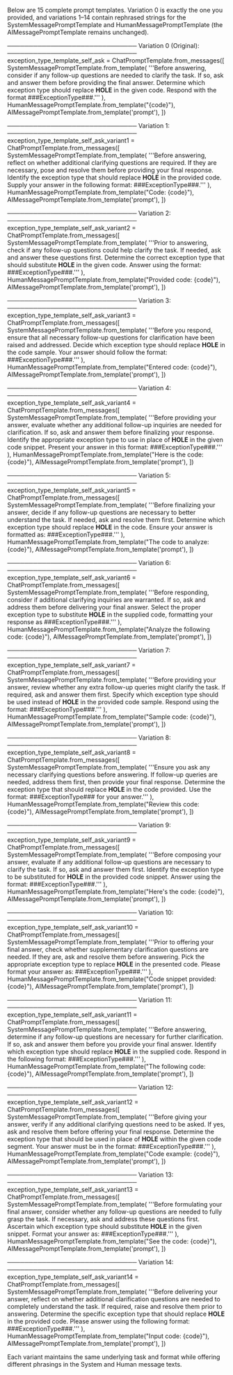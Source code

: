 Below are 15 complete prompt templates. Variation 0 is exactly the one you provided, and variations 1–14 contain rephrased strings for the SystemMessagePromptTemplate and HumanMessagePromptTemplate (the AIMessagePromptTemplate remains unchanged).

──────────────────────────────
Variation 0 (Original):
──────────────────────────────
exception_type_template_self_ask = ChatPromptTemplate.from_messages([
    SystemMessagePromptTemplate.from_template(
        '''Before answering, consider if any follow-up questions are needed to clarify the task. If so, ask and answer them before providing the final answer.
Determine which exception type should replace __HOLE__ in the given code.
Respond with the format ###ExceptionType###.'''
    ),
    HumanMessagePromptTemplate.from_template("{code}"),
    AIMessagePromptTemplate.from_template('prompt'),
])

──────────────────────────────
Variation 1:
──────────────────────────────
exception_type_template_self_ask_variant1 = ChatPromptTemplate.from_messages([
    SystemMessagePromptTemplate.from_template(
        '''Before answering, reflect on whether additional clarifying questions are required. If they are necessary, pose and resolve them before providing your final response.
Identify the exception type that should replace __HOLE__ in the provided code.
Supply your answer in the following format: ###ExceptionType###.'''
    ),
    HumanMessagePromptTemplate.from_template("Code: {code}"),
    AIMessagePromptTemplate.from_template('prompt'),
])

──────────────────────────────
Variation 2:
──────────────────────────────
exception_type_template_self_ask_variant2 = ChatPromptTemplate.from_messages([
    SystemMessagePromptTemplate.from_template(
        '''Prior to answering, check if any follow-up questions could help clarify the task. If needed, ask and answer these questions first.
Determine the correct exception type that should substitute __HOLE__ in the given code.
Answer using the format: ###ExceptionType###.'''
    ),
    HumanMessagePromptTemplate.from_template("Provided code: {code}"),
    AIMessagePromptTemplate.from_template('prompt'),
])

──────────────────────────────
Variation 3:
──────────────────────────────
exception_type_template_self_ask_variant3 = ChatPromptTemplate.from_messages([
    SystemMessagePromptTemplate.from_template(
        '''Before you respond, ensure that all necessary follow-up questions for clarification have been raised and addressed.
Decide which exception type should replace __HOLE__ in the code sample.
Your answer should follow the format: ###ExceptionType###.'''
    ),
    HumanMessagePromptTemplate.from_template("Entered code: {code}"),
    AIMessagePromptTemplate.from_template('prompt'),
])

──────────────────────────────
Variation 4:
──────────────────────────────
exception_type_template_self_ask_variant4 = ChatPromptTemplate.from_messages([
    SystemMessagePromptTemplate.from_template(
        '''Before providing your answer, evaluate whether any additional follow-up inquiries are needed for clarification. If so, ask and answer them before finalizing your response.
Identify the appropriate exception type to use in place of __HOLE__ in the given code snippet.
Present your answer in this format: ###ExceptionType###.'''
    ),
    HumanMessagePromptTemplate.from_template("Here is the code: {code}"),
    AIMessagePromptTemplate.from_template('prompt'),
])

──────────────────────────────
Variation 5:
──────────────────────────────
exception_type_template_self_ask_variant5 = ChatPromptTemplate.from_messages([
    SystemMessagePromptTemplate.from_template(
        '''Before finalizing your answer, decide if any follow-up questions are necessary to better understand the task. If needed, ask and resolve them first.
Determine which exception type should replace __HOLE__ in the code.
Ensure your answer is formatted as: ###ExceptionType###.'''
    ),
    HumanMessagePromptTemplate.from_template("The code to analyze: {code}"),
    AIMessagePromptTemplate.from_template('prompt'),
])

──────────────────────────────
Variation 6:
──────────────────────────────
exception_type_template_self_ask_variant6 = ChatPromptTemplate.from_messages([
    SystemMessagePromptTemplate.from_template(
        '''Before responding, consider if additional clarifying inquiries are warranted. If so, ask and address them before delivering your final answer.
Select the proper exception type to substitute __HOLE__ in the supplied code, formatting your response as ###ExceptionType###.'''
    ),
    HumanMessagePromptTemplate.from_template("Analyze the following code: {code}"),
    AIMessagePromptTemplate.from_template('prompt'),
])

──────────────────────────────
Variation 7:
──────────────────────────────
exception_type_template_self_ask_variant7 = ChatPromptTemplate.from_messages([
    SystemMessagePromptTemplate.from_template(
        '''Before providing your answer, review whether any extra follow-up queries might clarify the task. If required, ask and answer them first.
Specify which exception type should be used instead of __HOLE__ in the provided code sample.
Respond using the format: ###ExceptionType###.'''
    ),
    HumanMessagePromptTemplate.from_template("Sample code: {code}"),
    AIMessagePromptTemplate.from_template('prompt'),
])

──────────────────────────────
Variation 8:
──────────────────────────────
exception_type_template_self_ask_variant8 = ChatPromptTemplate.from_messages([
    SystemMessagePromptTemplate.from_template(
        '''Ensure you ask any necessary clarifying questions before answering. If follow-up queries are needed, address them first, then provide your final response.
Determine the exception type that should replace __HOLE__ in the code provided.
Use the format: ###ExceptionType### for your answer.'''
    ),
    HumanMessagePromptTemplate.from_template("Review this code: {code}"),
    AIMessagePromptTemplate.from_template('prompt'),
])

──────────────────────────────
Variation 9:
──────────────────────────────
exception_type_template_self_ask_variant9 = ChatPromptTemplate.from_messages([
    SystemMessagePromptTemplate.from_template(
        '''Before composing your answer, evaluate if any additional follow-up questions are necessary to clarify the task. If so, ask and answer them first.
Identify the exception type to be substituted for __HOLE__ in the provided code snippet.
Answer using the format: ###ExceptionType###.'''
    ),
    HumanMessagePromptTemplate.from_template("Here's the code: {code}"),
    AIMessagePromptTemplate.from_template('prompt'),
])

──────────────────────────────
Variation 10:
──────────────────────────────
exception_type_template_self_ask_variant10 = ChatPromptTemplate.from_messages([
    SystemMessagePromptTemplate.from_template(
        '''Prior to offering your final answer, check whether supplementary clarification questions are needed. If they are, ask and resolve them before answering.
Pick the appropriate exception type to replace __HOLE__ in the presented code.
Please format your answer as: ###ExceptionType###.'''
    ),
    HumanMessagePromptTemplate.from_template("Code snippet provided: {code}"),
    AIMessagePromptTemplate.from_template('prompt'),
])

──────────────────────────────
Variation 11:
──────────────────────────────
exception_type_template_self_ask_variant11 = ChatPromptTemplate.from_messages([
    SystemMessagePromptTemplate.from_template(
        '''Before answering, determine if any follow-up questions are necessary for further clarification. If so, ask and answer them before you provide your final answer.
Identify which exception type should replace __HOLE__ in the supplied code.
Respond in the following format: ###ExceptionType###.'''
    ),
    HumanMessagePromptTemplate.from_template("The following code: {code}"),
    AIMessagePromptTemplate.from_template('prompt'),
])

──────────────────────────────
Variation 12:
──────────────────────────────
exception_type_template_self_ask_variant12 = ChatPromptTemplate.from_messages([
    SystemMessagePromptTemplate.from_template(
        '''Before giving your answer, verify if any additional clarifying questions need to be asked. If yes, ask and resolve them before offering your final response.
Determine the exception type that should be used in place of __HOLE__ within the given code segment.
Your answer must be in the format: ###ExceptionType###.'''
    ),
    HumanMessagePromptTemplate.from_template("Code example: {code}"),
    AIMessagePromptTemplate.from_template('prompt'),
])

──────────────────────────────
Variation 13:
──────────────────────────────
exception_type_template_self_ask_variant13 = ChatPromptTemplate.from_messages([
    SystemMessagePromptTemplate.from_template(
        '''Before formulating your final answer, consider whether any follow-up questions are needed to fully grasp the task. If necessary, ask and address these questions first.
Ascertain which exception type should substitute __HOLE__ in the given snippet.
Format your answer as: ###ExceptionType###.'''
    ),
    HumanMessagePromptTemplate.from_template("See the code: {code}"),
    AIMessagePromptTemplate.from_template('prompt'),
])

──────────────────────────────
Variation 14:
──────────────────────────────
exception_type_template_self_ask_variant14 = ChatPromptTemplate.from_messages([
    SystemMessagePromptTemplate.from_template(
        '''Before delivering your answer, reflect on whether additional clarification questions are needed to completely understand the task. If required, raise and resolve them prior to answering.
Determine the specific exception type that should replace __HOLE__ in the provided code.
Please answer using the following format: ###ExceptionType###.'''
    ),
    HumanMessagePromptTemplate.from_template("Input code: {code}"),
    AIMessagePromptTemplate.from_template('prompt'),
])

Each variant maintains the same underlying task and format while offering different phrasings in the System and Human message texts.
